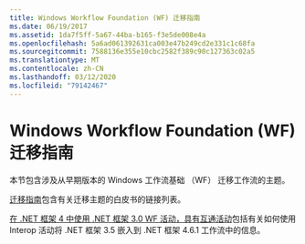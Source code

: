 ```yaml
---
title: Windows Workflow Foundation (WF) 迁移指南
ms.date: 06/19/2017
ms.assetid: 1da7f5ff-5a67-44ba-b165-f3e5de008e4a
ms.openlocfilehash: 5a6ad061392631ca003e47b249cd2e331c1c68fa
ms.sourcegitcommit: 7588136e355e10cbc2582f389c90c127363c02a5
ms.translationtype: MT
ms.contentlocale: zh-CN
ms.lasthandoff: 03/12/2020
ms.locfileid: "79142467"
---
```

# <a name="windows-workflow-foundation-wf-migration-guidance"></a>Windows Workflow Foundation (WF) 迁移指南

本节包含涉及从早期版本的 Windows 工作流基础 （WF） 迁移工作流的主题。

[迁移指南](migration-guidance.md)包含有关迁移主题的白皮书的链接列表。

[在 .NET 框架 4 中使用 .NET 框架 3.0 WF 活动，具有互通活动](net-framework-3-0-wf-in-net-framework-4-interop.md)包括有关如何使用 Interop 活动将 .NET 框架 3.5 嵌入到 .NET 框架 4.6.1 工作流中的信息。
